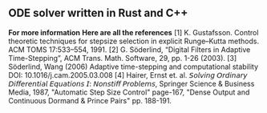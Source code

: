 ## ODE solver written in Rust and C++

**For more information**
**Here are all the references**
[1] K. Gustafsson. Control theoretic techniques for stepsize selection in explicit Runge–Kutta methods. ACM TOMS 17:533–554, 1991.
[2] G. Söderlind, “Digital Filters in Adaptive Time-Stepping”, ACM Trans. Math. Software, 29, pp. 1-26 (2003).
[3] Söderlind, Wang (2006) Adaptive time-stepping and computational stability DOI: 10.1016/j.cam.2005.03.008
[4] Hairer, Ernst et. al. 𝘚𝘰𝘭𝘷𝘪𝘯𝘨 𝘖𝘳𝘥𝘪𝘯𝘢𝘳𝘺 𝘋𝘪𝘧𝘧𝘦𝘳𝘦𝘯𝘵𝘪𝘢𝘭 𝘌𝘲𝘶𝘢𝘵𝘪𝘰𝘯𝘴 𝘐: 𝘕𝘰𝘯𝘴𝘵𝘪𝘧𝘧 𝘗𝘳𝘰𝘣𝘭𝘦𝘮𝘴, Springer Science & Business Media, 1987, "Automatic Step Size Control" page-167, 
"Dense Output and Continuous Dormand & Prince Pairs" pp. 188-191.